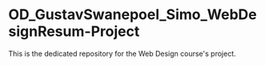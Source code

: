 # OD_GustavSwanepoel_Simo_WebDesignResum-Project
This is the dedicated repository for the Web Design course's project. 
